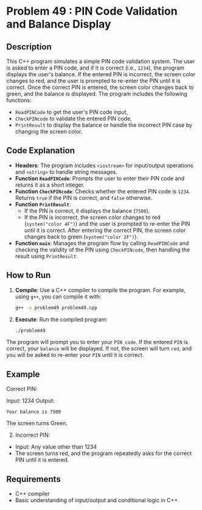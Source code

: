 # Problem 49 : PIN Code Validation and Balance Display

## Description
This C++ program simulates a simple PIN code validation system. The user is asked to enter a PIN code, and if it is correct (i.e., `1234`), the program displays the user's balance. If the entered PIN is incorrect, the screen color changes to red, and the user is prompted to re-enter the PIN until it is correct. Once the correct PIN is entered, the screen color changes back to green, and the balance is displayed. The program includes the following functions:
- `ReadPINCode` to get the user's PIN code input,
- `CheckPINcode` to validate the entered PIN code,
- `PrintResult` to display the balance or handle the incorrect PIN case by changing the screen color.

## Code Explanation

- **Headers**: The program includes `<iostream>` for input/output operations and `<string>` to handle string messages.
- **Function `ReadPINCode`**: Prompts the user to enter their PIN code and returns it as a short integer.
- **Function `CheckPINcode`**: Checks whether the entered PIN code is `1234`. Returns `true` if the PIN is correct, and `false` otherwise.
- **Function `PrintResult`**: 
  - If the PIN is correct, it displays the balance (`7500`).
  - If the PIN is incorrect, the screen color changes to red (`system("color 4F")`) and the user is prompted to re-enter the PIN until it is correct. After entering the correct PIN, the screen color changes back to green (`system("color 2F")`).
- **Function `main`**: Manages the program flow by calling `ReadPINCode` and checking the validity of the PIN using `CheckPINcode`, then handling the result using `PrintResult`.

## How to Run

1. **Compile**: Use a C++ compiler to compile the program. For example, using `g++`, you can compile it with:
   ```bash
   g++ -o problem49 problem49.cpp
   ```
2. **Execute**: Run the compiled program:
   ```bash
   ./problem49
   ```
The program will prompt you to enter your `PIN code`. If the entered `PIN` is correct, your `balance` will be displayed. If not, the screen will turn `red`, and you will be asked to re-enter your `PIN` until it is correct.

## Example
Correct PIN:

Input: 1234
Output:
```
Your balance is 7500
```
The screen turns Green.

2. Incorrect PIN:
* Input: Any value other than 1234
* The screen turns red, and the program repeatedly asks for the correct PIN until it is entered.

## Requirements
- C++ compiler
- Basic understanding of input/output and conditional logic in C++

